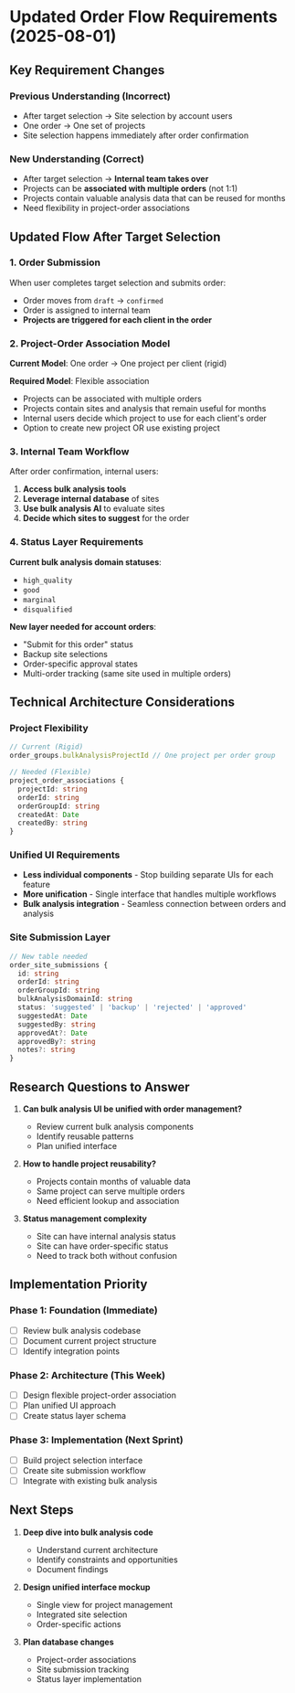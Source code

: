 # Updated Order Flow Requirements (2025-08-01)

## Key Requirement Changes

### Previous Understanding (Incorrect)
- After target selection → Site selection by account users
- One order → One set of projects
- Site selection happens immediately after order confirmation

### New Understanding (Correct)
- After target selection → **Internal team takes over**
- Projects can be **associated with multiple orders** (not 1:1)
- Projects contain valuable analysis data that can be reused for months
- Need flexibility in project-order associations

## Updated Flow After Target Selection

### 1. Order Submission
When user completes target selection and submits order:
- Order moves from `draft` → `confirmed`
- Order is assigned to internal team
- **Projects are triggered for each client in the order**

### 2. Project-Order Association Model

**Current Model**: One order → One project per client (rigid)

**Required Model**: Flexible association
- Projects can be associated with multiple orders
- Projects contain sites and analysis that remain useful for months
- Internal users decide which project to use for each client's order
- Option to create new project OR use existing project

### 3. Internal Team Workflow

After order confirmation, internal users:
1. **Access bulk analysis tools**
2. **Leverage internal database** of sites
3. **Use bulk analysis AI** to evaluate sites
4. **Decide which sites to suggest** for the order

### 4. Status Layer Requirements

**Current bulk analysis domain statuses**:
- `high_quality`
- `good` 
- `marginal`
- `disqualified`

**New layer needed for account orders**:
- "Submit for this order" status
- Backup site selections
- Order-specific approval states
- Multi-order tracking (same site used in multiple orders)

## Technical Architecture Considerations

### Project Flexibility
```typescript
// Current (Rigid)
order_groups.bulkAnalysisProjectId // One project per order group

// Needed (Flexible)
project_order_associations {
  projectId: string
  orderId: string
  orderGroupId: string
  createdAt: Date
  createdBy: string
}
```

### Unified UI Requirements
- **Less individual components** - Stop building separate UIs for each feature
- **More unification** - Single interface that handles multiple workflows
- **Bulk analysis integration** - Seamless connection between orders and analysis

### Site Submission Layer
```typescript
// New table needed
order_site_submissions {
  id: string
  orderId: string
  orderGroupId: string
  bulkAnalysisDomainId: string
  status: 'suggested' | 'backup' | 'rejected' | 'approved'
  suggestedAt: Date
  suggestedBy: string
  approvedAt?: Date
  approvedBy?: string
  notes?: string
}
```

## Research Questions to Answer

1. **Can bulk analysis UI be unified with order management?**
   - Review current bulk analysis components
   - Identify reusable patterns
   - Plan unified interface

2. **How to handle project reusability?**
   - Projects contain months of valuable data
   - Same project can serve multiple orders
   - Need efficient lookup and association

3. **Status management complexity**
   - Site can have internal analysis status
   - Site can have order-specific status
   - Need to track both without confusion

## Implementation Priority

### Phase 1: Foundation (Immediate)
- [ ] Review bulk analysis codebase
- [ ] Document current project structure
- [ ] Identify integration points

### Phase 2: Architecture (This Week)
- [ ] Design flexible project-order association
- [ ] Plan unified UI approach
- [ ] Create status layer schema

### Phase 3: Implementation (Next Sprint)
- [ ] Build project selection interface
- [ ] Create site submission workflow
- [ ] Integrate with existing bulk analysis

## Next Steps

1. **Deep dive into bulk analysis code**
   - Understand current architecture
   - Identify constraints and opportunities
   - Document findings

2. **Design unified interface mockup**
   - Single view for project management
   - Integrated site selection
   - Order-specific actions

3. **Plan database changes**
   - Project-order associations
   - Site submission tracking
   - Status layer implementation